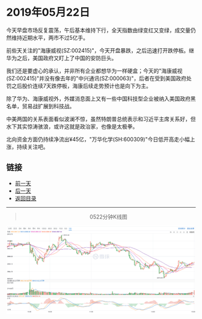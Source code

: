 # 2019年05月22日

今天早盘市场反复震荡，午后基本维持下行，全天指数由绿变红又变绿，成交量仍然维持近期水平，两市不过5亿手。

前些天关注的"海康威视(SZ:002415)"，今天开盘暴跌，之后迅速打开跌停板。继华为之后，美国政府又盯上了中国的安防巨头。

我们还是要虚心的承认，并非所有企业都想华为一样硬盒；今天的"海康威视(SZ:002415)"并没有像去年的"中兴通讯(SZ:000063)"，后者在受到美国政府处罚之后股价连续7天跌停板，海康后续走势预计也是向下为主。

除了华为、海康威视外，外媒消息面上又有一些中国科技型企业被纳入美国政府黑名单，贸易战扩展到科技战。

中美两国的关系表面看似波澜不惊，虽然特朗普总统表示和习近平主席关系好，但水下其实惊涛骇浪，或许这就是政治家，也像是太极拳。

北向资金方面仍持续净流出¥45亿，"万华化学(SH:600309)"今日低开高走小幅上涨，持续关注吧。

## 链接

- [前一天](https://github.com/gdoggy/investment-diary/blob/master/2019/0521.md)
- [后一天](https://github.com/gdoggy/investment-diary/blob/master/2019/0523.md)
- [返回目录](https://github.com/gdoggy/investment-diary)

---

> <center>0522分钟K线图</center>

![K minute](https://github.com/gdoggy/investment-diary/blob/master/2019/RunChart/0522.png)